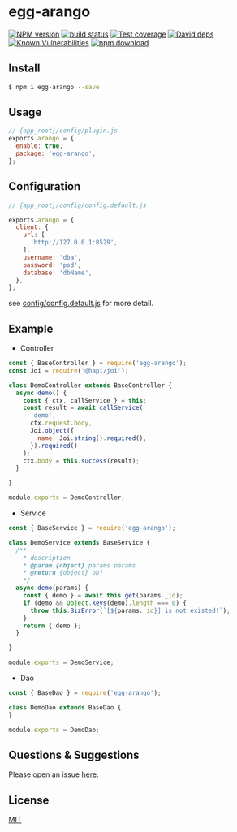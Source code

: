 # egg-arango

[![NPM version][npm-image]][npm-url]
[![build status][travis-image]][travis-url]
[![Test coverage][codecov-image]][codecov-url]
[![David deps][david-image]][david-url]
[![Known Vulnerabilities][snyk-image]][snyk-url]
[![npm download][download-image]][download-url]

[npm-image]: https://img.shields.io/npm/v/egg-arango.svg?style=flat-square
[npm-url]: https://npmjs.org/package/egg-arango
[travis-image]: https://img.shields.io/travis/eggjs/egg-arango.svg?style=flat-square
[travis-url]: https://travis-ci.org/eggjs/egg-arango
[codecov-image]: https://img.shields.io/codecov/c/github/eggjs/egg-arango.svg?style=flat-square
[codecov-url]: https://codecov.io/github/eggjs/egg-arango?branch=master
[david-image]: https://img.shields.io/david/eggjs/egg-arango.svg?style=flat-square
[david-url]: https://david-dm.org/eggjs/egg-arango
[snyk-image]: https://snyk.io/test/npm/egg-arango/badge.svg?style=flat-square
[snyk-url]: https://snyk.io/test/npm/egg-arango
[download-image]: https://img.shields.io/npm/dm/egg-arango.svg?style=flat-square
[download-url]: https://npmjs.org/package/egg-arango

<!--
Description here.
-->

## Install

```bash
$ npm i egg-arango --save
```

## Usage

```js
// {app_root}/config/plugin.js
exports.arango = {
  enable: true,
  package: 'egg-arango',
};
```

## Configuration

```js
// {app_root}/config/config.default.js

exports.arango = {
  client: {
    url: [
      'http://127.0.0.1:8529',
    ],
    username: 'dba',
    password: 'psd',
    database: 'dbName',
  },
};
```

see [config/config.default.js](config/config.default.js) for more detail.

## Example

- Controller

```js
const { BaseController } = require('egg-arango');
const Joi = require('@hapi/joi');

class DemoController extends BaseController {
  async demo() {
    const { ctx, callService } = this;
    const result = await callService(
      'demo',
      ctx.request.body,
      Joi.object({
        name: Joi.string().required(),
      }).required()
    );
    ctx.body = this.success(result);
  }

}

module.exports = DemoController;
```

- Service

```js
const { BaseService } = require('egg-arango');

class DemoService extends BaseService {
  /**
    * description
    * @param {object} params params
    * @return {object} obj
    */
  async demo(params) {
    const { demo } = await this.get(params._id);
    if (demo && Object.keys(demo).length === 0) {
      throw this.BizError(`[${params._id}] is not existed!`);
    }
    return { demo };
  }

}

module.exports = DemoService;
```

- Dao

```js
const { BaseDao } = require('egg-arango');

class DemoDao extends BaseDao {
}

module.exports = DemoDao;
```

## Questions & Suggestions

Please open an issue [here](https://github.com/eggjs/egg/issues).

## License

[MIT](LICENSE)
